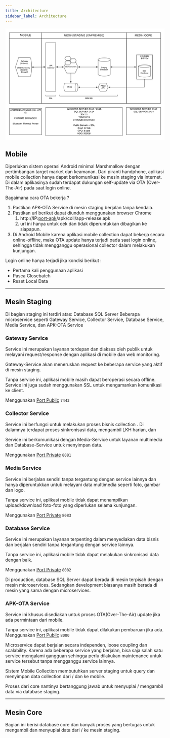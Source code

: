 ```yaml
---
title: Architecture
sidebar_label: Architecture
---
```


![Architecture](../static/img/architecture.png)


## Mobile
Diperlukan sistem operasi Android minimal Marshmallow dengan pertimbangan target market dan keamanan.
Dari piranti handphone, aplikasi mobile collection hanya dapat berkomunikasi ke mesin staging via internet. Di dalam aplikasinya sudah terdapat dukungan self-update via OTA (Over-The-Air) pada saat login online.

Bagaimana cara OTA bekerja ?
1. Pastikan APK-OTA Service di mesin staging berjalan tanpa kendala.
1. Pastikan url berikut dapat diunduh menggunakan browser Chrome
    1. http://IP:[port-apk](installation#configure-port)/apk/coll/app-release.apk
    1. url ini hanya untuk cek dan tidak diperuntukkan dibagikan ke siapapun.
1. Di Android Mobile karena aplikasi mobile collection dapat bekerja secara online-offline, maka OTA update hanya terjadi pada saat login online, sehingga tidak mengganggu operasional collector dalam melakukan kunjungan.

Login online hanya terjadi jika kondisi berikut :
* Pertama kali penggunaan aplikasi
* Pasca Closebatch
* Reset Local Data

---
## Mesin Staging

Di bagian staging ini terdiri atas:
Database SQL Server
Beberapa microservice seperti Gateway Service, Collector Service, Database Service, Media Service, dan APK-OTA Service

### Gateway Service
Service ini merupakan layanan terdepan dan diakses oleh publik untuk melayani request/response dengan aplikasi di mobile dan web monitoring.  

Gateway-Service akan meneruskan request ke beberapa service yang aktif di mesin staging.  

Tanpa service ini, aplikasi mobile masih dapat beroperasi secara offline. 
Service ini juga sudah menggunakan SSL untuk mengamankan komunikasi ke client.

Menggunakan [Port Public](installation#configure-port) `7443`

### Collector Service
Service ini berfungsi untuk melakukan proses bisnis collection . Di dalamnya terdapat proses sinkronisasi data, mengambil LKH harian, dan  

Service ini berkomunikasi dengan Media-Service untuk layanan multimedia dan Database-Service untuk menyimpan data.

Menggunakan [Port Private](installation#configure-port) `8081`

### Media Service
Service ini berjalan sendiri tanpa tergantung dengan service lainnya dan hanya diperuntukkan untuk melayani data multimedia seperti foto, gambar dan logo. 

Tanpa service ini, aplikasi mobile tidak dapat menampilkan upload/download foto-foto yang diperlukan selama kunjungan. 

Menggunakan [Port Private](installation#configure-port) `8083`

### Database Service
Service ini merupakan layanan terpenting dalam menyediakan data bisnis dan berjalan sendiri tanpa tergantung dengan service lainnya.

Tanpa service ini, aplikasi mobile tidak dapat melakukan sinkronisasi data dengan baik.

Menggunakan [Port Private](installation#configure-port) `8082`

Di production, database SQL Server dapat berada di mesin terpisah dengan mesin microservices. Sedangkan development biasanya masih berada di mesin yang sama dengan microservices.

### APK-OTA Service
Service ini khusus disediakan untuk proses OTA(Over-The-Air) update jika ada permintaan dari mobile.

Tanpa service ini, aplikasi mobile tidak dapat dilakukan pembaruan jika ada.
Menggunakan [Port Public](installation#configure-port) `8000`

Microservice dapat berjalan secara independen, loose coupling dan scalability.  Karena ada beberapa service yang berjalan, bisa saja salah satu service mengalami gangguan sehingga perlu dilakukan maintenance untuk service tersebut tanpa mengganggu service lainnya.

Sistem Mobile Collection membutuhkan server staging untuk query dan menyimpan data collection dari / dan ke mobile. 

Proses dari core nantinya bertanggung jawab untuk menyuplai / mengambil data via database staging.

---
## Mesin Core
Bagian ini berisi database core dan banyak proses yang bertugas untuk mengambil dan menyuplai data dari / ke mesin staging.



